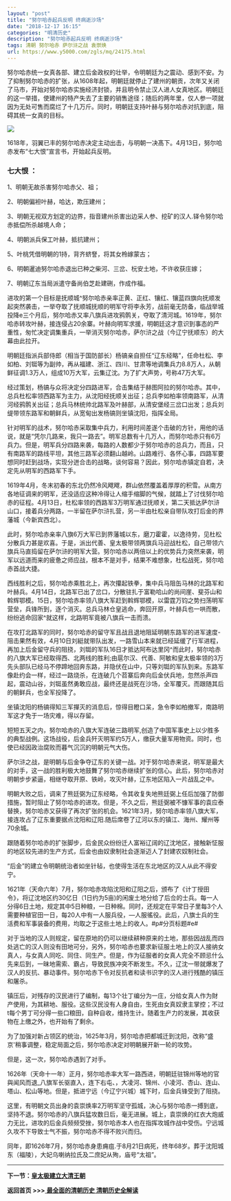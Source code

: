 ```yaml
---
layout: "post"
title: "努尔哈赤起兵反明 终病逝沙场"
date: "2018-12-17 16:15"
categories: "明清历史"
description: "努尔哈赤起兵反明 终病逝沙场"
tags: 清朝 努尔哈赤 萨尔浒之战 袁崇焕
url: https://www.y5000.com/zgls/mq/24175.html
---
```






努尔哈赤统一女真各部、建立后金政权的壮举，令明朝廷为之震动、感到不安。为了抑制努尔哈赤的扩张，从1608年起，明朝廷就停止了建州的朝贡，次年又关闭了马市，开始对努尔哈赤实施经济封锁，并且明令禁止汉人进人女真地区。明朝廷的这一举措，使建州的特产失去了主要的销售途径；随后的两年里，仅人参一项就因为无处可售而腐烂了十几万斤。同时，明朝廷支持叶赫与努尔哈赤对抗到底，阻碍其统一女真的目标。

![](https://img.y5000.com/uploads/allimg/170721/8-1FH1094444294.jpg)

1618年，羽翼已丰的努尔哈赤决定主动出击，与明朝一决髙下。4月13日，努尔哈赤发布“七大恨”宣言书，开始起兵反明。

###  **七大恨** ：

1、明朝无故杀害努尔哈赤父、祖；

2、明朝偏袒叶赫，哈达，欺压建州；

3、明朝无视双方划定的边界，指音建州杀害出边采人参、挖矿的汉人.铎令努尔哈赤抵偿所杀越境人命；

4、明朝派兵保工叶赫，抵抗建州；

5、叶桃凭借明朝的1持，背齐蛴詧，将其女柃嫁蒙古；

6、明朝暹迪努尔哈赤退出已种之柴河、三岔、杬安土地，不许收获庄嫁；

7、明朝辽东当局派遣守备尚伯芝赴建硎，作成作福。

进攻的第一个目标是抚顺城^努尔哈赤亲率正黄、正红、镶红、镶蓝四旗向抚顺发起突然袭击，一举夺取了抚顺城抚顺的明军守将李永芳，战前毫无防备，临战举城投降e三个月后，努尔哈赤又率八旗兵进攻鸦鹘关，夺取了清河城。1619年，努尔哈赤转攻叶赫，接连侵占20余寨。叶赫向明军求援，明朝廷这才意识到事态的严重性，匆忙决定调集重兵，一举消灭努尔哈赤，萨尔浒之战（今辽宁抚顺东）的大幕由此拉开。

明朝廷指派兵部侍郎（相当于国防部长）杨镐亲自担任“辽东经略”，任命杜松、李如柏、刘铤等为副帅，再从福建、浙江、四川、甘肃等地调集兵力8.8万人，从朝鲜征调1.3万人，组成10万大军，云集辽沈。为了扩大声势，号称47万大军。

经过策划，杨镐与众将决定分四路进军，合击集结于赫图阿拉的努尔哈赤。其中，总兵杜松率领西路军为主力，从沈阳经抚顺关出征；总兵李如柏率领南路军，从清河经鸦鹘关出征；总兵马林统帅北路军及叶赫部，从清安堡经三岔口出发；总兵刘缇带领东路军和朝鲜兵，从宽甸出发杨镐则坐镇沈阳，指挥全局。

针对明军的战术，努尔哈赤采取集中兵力，利用时间差遂个击破的方针，用他的话说，就是“凭尔几路来，我只一路去”。明军总数有十几万人，而努尔哈赤只有6万兵力。但是，明军兵分四路来袭，每路的人数都少于努尔哈赤的总兵力，而且，只有南路军的路线平坦，其他三路军必须翻山越岭。山路难行、各怀心事，四路军要想同时赶到战场，实现分迸合击的战略，谈何容易？因此，努尔哈赤镇定自若，决定先从明军的西路军下手。

1619年4月，冬末初春的东北仍然冷风飕飕，群山依然覆盖着厚厚的积雪。从南方各地征调来的明军，还没适应这种冷得让人缩手缩脚的气候，就踏上了讨伐努尔哈赤的征程。4月13日，杜松率领的西路军3万明军通过抚顺关，第二天抵达萨尔浒山口，接着兵分两路，一半留在萨尔浒扎营，另一半由杜松亲自带队攻打后金的界藩城（今新宾西北）。

此时，努尔哈赤亲率八旗6万大军已到界藩城以东，磨刀霍霍，以逸待劳，见杜松分散兵力甚是欢喜。于是，派出代善、皇太极带领两旗兵马迎战杜松，自己带领六旗兵马直捣留在萨尔浒的明军大营。努尔哈赤以两倍以上的优势兵力突然来袭，明军以远道而来的疲惫之师应战，根本不是对手，结果不难想象，杜松战死，努尔哈赤首战大捷。

西线胜利之后，努尔哈赤乘胜北上，再次攥起铁拳，集中兵马阻缶马林的北路军和叶赫兵。4月14日，北路军已出了岔口，分散驻扎于富勒哈山的尚间崖、斐芬山和斡辉鄂模。15日，努尔哈赤率领八旗大军赶到斡辉鄂模，以雷霆万钧之势扫荡明军营垒，兵锋所到，逐个消灭。总兵马林仓皇逃命，奔回开原，叶赫兵也一哄而散，纷纷逃命回家^就这样，北路明军竟被八旗兵一击而溃。

在攻打北路军的同时，努尔哈赤的留守军且战且退地阻延明朝东路军的进军速度-
阻击果然有效，4月10日刘綎就带队出发，一路雪山本来就已经延缓了行军进程，再加上后金留守兵的阻挠，刘铤的军队16日才抵达阿布达里冈^而此时，努尔哈赤的八旗大军已经取得西、北两线的胜利;由扈尔汉、代善、阿敏和皇太极率领的3万先头部队已经马不停蹄地回奔东路，并隐伏在山中，只等刘铤的军队到来。东路军像赴约会一样，经过一路烧杀，在连破几个苕寨后奔向后金伏兵地，忽然杀声四起，震动山谷，刘铤虽然勇敢应战，最终还是战死在沙场，全军覆灭。而跟随其后的朝鲜兵，也全军投降了。

坐镇沈阳的杨镐得知三军撣灭的消息后，惊得目瞪口呆，急令李如柏撤军，南路明军这才免于一场灾难，得以存留。

短短五天之内，努尔哈赤的八旗大军连破三路明军,创造了中国军事史上以少胜多的典型战例。这场战役，后金兵歼灭明军约5万人，缴获大量军用物资。同时，也使已经因政治腐败而暮气沉沉的明朝元气大伤。

萨尔浒之战，是明朝与后金争夺辽东的关键一战。对于努尔哈赤来说，明军是最大的对手，这一战的胜利极大地鼓舞了努尔哈赤继续扩张的信心。此后，努尔哈赤对明朝步步紧逼，相继夺取开原、铁岭，攻灭叶赫，辽东地区陷入一片战乱之中。

明朝大败之后，调来了熊廷弼为辽东经略，令其收复失地熊廷弼上任后加强了防御措施，暂时阻止了努尔哈赤的进攻。但是，不久之后，熊廷弼被不慷军事的袁应泰替换，努尔哈赤又获得了再次扩张的机会。1621年3月，努尔哈赤率领八旗大军，接连攻占了辽东重要据点沈阳和辽阳.随后席卷了辽河以东的镇江、海州、耀州等70余城。

跟随着努尔哈赤的扩张脚步，后金民众纷纷迁人富裕辽阔的辽沈地区，接触新怔服的地区较先进的生产方式，后金也由奴隶制社会逐渐迈人了封建农奴制社会。

“后金”的建立令明朝统治者如坐针毡，也使得生活在东北地区的汉人从此不得安宁。

1621年（天命六年）7月，努尔哈赤攻陷沈阳和辽阳之后，颁布了《计丁授田令》，将辽沈地区约30亿日（1日约为5亩)的闲废土地分给了后佥的士兵。每一人分得6日土地，规定其中5日种粮，一日种棉。同时，还规定在平常日子里每3个人需要种植官田一日，每20人中有一人服兵役，—人服徭役。此后，八旗士兵的生活费和军事装备的费用，均取之于这些土地上的收人。#p#分页标题#e#

对于当地的汉人则规定，留在原地的仍可以继续耕种原来的土地，那些因战乱而四处逃亡的汉人则没有田地可分，另外，努尔哈赤也要求新征服土地上的汉人接纳女真人，与女真人同吃、同住、同生产。但是，作为征服者的女真人完全不顾忌什么先来后到，一昧地需索、霸占，导致民族冲突不断发生。不久，辽沈一带就爆发了汉人的反抗、暴动事件。努尔哈赤下令对反抗者和读书识字的汉人进行残酷的镇压和屠杀。

镇压后，对残存的汉民进行了编制，每13个壮丁编分为一庄，分给女真人作为財产使用，为其耕地、服役。这些汉民没有人身自由，生死由女真奴隶主掌控；不过t每个男丁可分得一些口粮田，自种自收，维持生计。随着生产力的发展，其收获物在上缴之外，也开始有了剩佘。

为了加强对新占领区的统治，1625年3月，努尔哈赤把都城迁到沈阳，改称“盛京'稍事调整，稳定局面之后，努尔哈赤决定对明朝展开新一轮的攻势。

但是，这一次，努尔哈赤遇到了对手。

1626年（天命十一年）正月，努尔哈赤率大军一路西进，明朝廷驻锦州等地的官與闻风而退_八旗军长驱直入，连下右屯、，大凌河、锦州、小凌河、杏山、连山、塔山、松山等地。但是，抵进宁远（今辽宁兴城）城下时，后金兵锋受到了阻挠。

这里，有明朝文员出身的袁崇焕率2万明军坚守孤城，决心与努尔哈赤一搏到底，坚持不退。努尔哈赤的八旗兵猛攻数日后，毫无进展。城上，袁崇焕的红衣大炮威力无比，进攻的后金兵频频受挫，努尔哈赤本人也在指挥攻城作战中受伤。宁远城久攻不下导致士气不振，努尔哈赤不得不败兴而归。

同年，即1626年7月，努尔哈赤身患痈疽.于8月21日病死，终年68岁。葬于沈阳城东（福陵），大妃乌喇纳拉氏及二庶妃从殉，庙号“太祖”。

* * *

**下一节：[皇太极建立大清王朝](https://www.y5000.com/zgls/mq/24180.html)**

**返回首页 >>>**[ **最全面的清朝历史 清朝历史全解读**](https://www.y5000.com/zgls/mq/24329.html)
